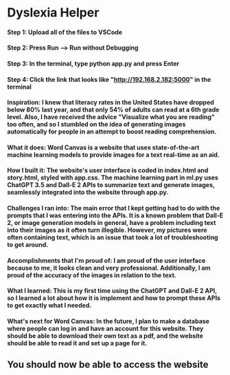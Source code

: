 # Dyslexia Helper

#### Step 1: Upload all of the files to VSCode
#### Step 2: Press Run --> Run without Debugging
#### Step 3: In the terminal, type python app.py and press Enter
#### Step 4: Click the link that looks like "http://192.168.2.182:5000" in the terminal


#### __Inspiration__: I knew that literacy rates in the United States have dropped below 80% last year, and that only 54% of adults can read at a 6th grade level. Also, I have received the advice "Visualize what you are reading" too often, and so I stumbled on the idea of generating images automatically for people in an attempt to boost reading comprehension.

#### **What it does**: Word Canvas is a website that uses state-of-the-art machine learning models to provide images for a text real-time as an aid.

#### **How I built it**: The website's user interface is coded in index.html and story.html, styled with app.css. The machine learning part in ml.py uses ChatGPT 3.5 and Dall-E 2 APIs to summarize text and generate images, seamlessly integrated into the website through app.py.

#### **Challenges I ran into**: The main error that I kept getting had to do with the prompts that I was entering into the APIs. It is a known problem that Dall-E 2, or image generation models in general, have a problem including text into their images as it often turn illegible. However, my pictures were often containing text, which is an issue that took a lot of troubleshooting to get around.

#### **Accomplishments that I'm proud of**: I am proud of the user interface because to me, it looks clean and very professional. Additionally, I am proud of the accuracy of the images in relation to the text.

#### **What I learned**: This is my first time using the ChatGPT and Dall-E 2 API, so I learned a lot about how it is implement and how to prompt these APIs to get exactly what I needed.

#### **What's** next for Word **Canvas**: In the future, I plan to make a database where people can log in and have an account for this website. They should be able to download their own text as a pdf, and the website should be able to read it and set up a page for it.



## You should now be able to access the website
